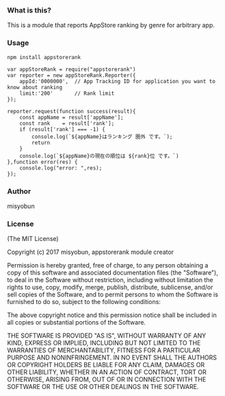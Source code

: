 ### What is this?

This is a module that reports AppStore ranking by genre for arbitrary app.

### Usage
```
npm install appstorerank
```

```
var appStoreRank = require("appstorerank")
var reporter = new appStoreRank.Reporter({
    appId:'0000000',  // App Tracking ID for application you want to know about ranking
    limit:'200'       // Rank limit
});

reporter.request(function success(result){
    const appName = result['appName'];
    const rank    = result['rank'];
    if (result['rank'] === -1) {
        console.log(`${appName}はランキング 圏外 です。`);
        return
    }
    console.log(`${appName}の現在の順位は ${rank}位 です。`)
},function error(res) {
    console.log("error: ",res);
});
```
### Author
misyobun

### License
(The MIT License)

Copyright (c) 2017 misyobun, appstorerank module creator

Permission is hereby granted, free of charge, to any person obtaining a copy of this software and associated documentation files (the "Software"), to deal in the Software without restriction, including without limitation the rights to use, copy, modify, merge, publish, distribute, sublicense, and/or sell copies of the Software, and to permit persons to whom the Software is furnished to do so, subject to the following conditions:

The above copyright notice and this permission notice shall be included in all copies or substantial portions of the Software.

THE SOFTWARE IS PROVIDED "AS IS", WITHOUT WARRANTY OF ANY KIND, EXPRESS OR IMPLIED, INCLUDING BUT NOT LIMITED TO THE WARRANTIES OF MERCHANTABILITY, FITNESS FOR A PARTICULAR PURPOSE AND NONINFRINGEMENT. IN NO EVENT SHALL THE AUTHORS OR COPYRIGHT HOLDERS BE LIABLE FOR ANY CLAIM, DAMAGES OR OTHER LIABILITY, WHETHER IN AN ACTION OF CONTRACT, TORT OR OTHERWISE, ARISING FROM, OUT OF OR IN CONNECTION WITH THE SOFTWARE OR THE USE OR OTHER DEALINGS IN THE SOFTWARE.
